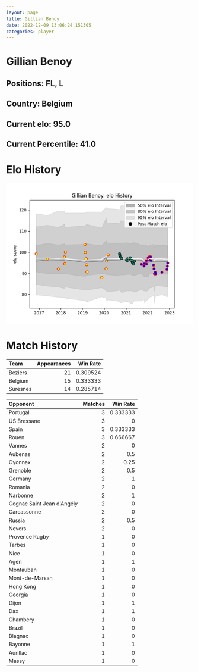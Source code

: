 ```yaml
---  
layout: page  
title: Gillian Benoy  
date: 2022-12-09 13:06:24.151305  
categories: player  
---
```

# Gillian Benoy

## Positions: FL, L

## Country: Belgium

## Current elo: 95.0

## Current Percentile: 41.0

# Elo History


![elo history](history_GillianBenoy.png)
# Match History


| Team     |   Appearances |   Win Rate |
|:---------|--------------:|-----------:|
| Beziers  |            21 |   0.309524 |
| Belgium  |            15 |   0.333333 |
| Suresnes |            14 |   0.285714 |

| Opponent                   |   Matches |   Win Rate |
|:---------------------------|----------:|-----------:|
| Portugal                   |         3 |   0.333333 |
| US Bressane                |         3 |   0        |
| Spain                      |         3 |   0.333333 |
| Rouen                      |         3 |   0.666667 |
| Vannes                     |         2 |   0        |
| Aubenas                    |         2 |   0.5      |
| Oyonnax                    |         2 |   0.25     |
| Grenoble                   |         2 |   0.5      |
| Germany                    |         2 |   1        |
| Romania                    |         2 |   0        |
| Narbonne                   |         2 |   1        |
| Cognac Saint Jean d'Angély |         2 |   0        |
| Carcassonne                |         2 |   0        |
| Russia                     |         2 |   0.5      |
| Nevers                     |         2 |   0        |
| Provence Rugby             |         1 |   0        |
| Tarbes                     |         1 |   0        |
| Nice                       |         1 |   0        |
| Agen                       |         1 |   1        |
| Montauban                  |         1 |   0        |
| Mont-de-Marsan             |         1 |   0        |
| Hong Kong                  |         1 |   0        |
| Georgia                    |         1 |   0        |
| Dijon                      |         1 |   1        |
| Dax                        |         1 |   1        |
| Chambery                   |         1 |   0        |
| Brazil                     |         1 |   0        |
| Blagnac                    |         1 |   0        |
| Bayonne                    |         1 |   1        |
| Aurillac                   |         1 |   0        |
| Massy                      |         1 |   0        |